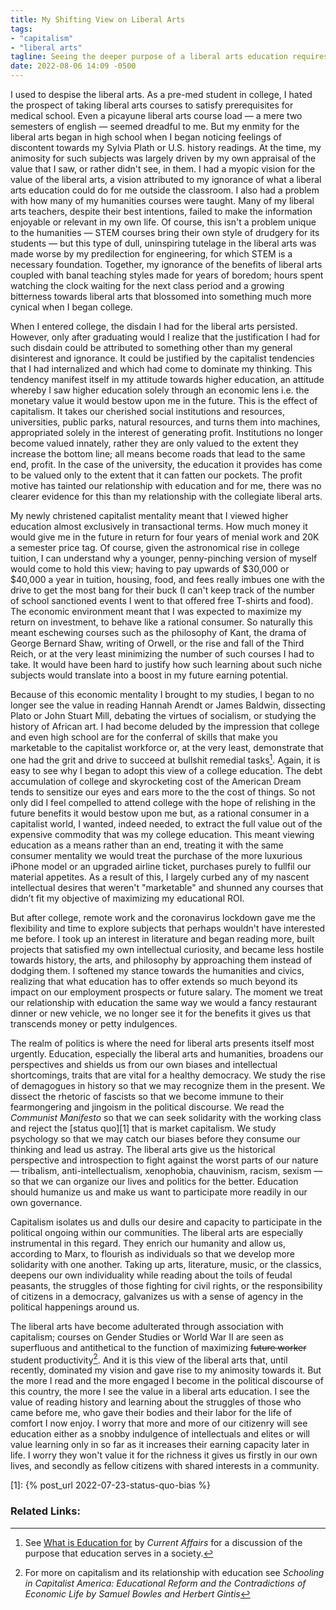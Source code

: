 ```yaml
---
title: My Shifting View on Liberal Arts
tags:
- "capitalism"
- "liberal arts"
tagline: Seeing the deeper purpose of a liberal arts education requires us to see past capitalism's myopic vision for what education has to offer.
date: 2022-08-06 14:09 -0500
---
```

I used to despise the liberal arts. As a pre-med student in college, I hated the prospect of taking liberal arts courses to satisfy prerequisites for medical school. Even a picayune liberal arts course load — a mere two semesters of english — seemed dreadful to me. But my enmity for the liberal arts began in high school when I began noticing feelings of discontent towards my Sylvia Plath or U.S. history readings. At the time, my animosity for such subjects was largely driven by my own appraisal of the value that I saw, or rather didn't see, in them. I had a myopic vision for the value of the liberal arts, a vision attributed to my ignorance of what a liberal arts education could do for me outside the classroom. I also had a problem with how many of my humanities courses were taught. Many of my liberal arts teachers, despite their best intentions, failed to make the information enjoyable or relevant in my own life. Of course, this isn't a problem unique to the humanities — STEM courses bring their own style of drudgery for its students — but this type of dull, uninspiring tutelage in the liberal arts was made worse by my predilection for engineering, for which STEM is a necessary foundation. Together, my ignorance of the benefits of liberal arts coupled with banal teaching styles made for years of boredom; hours spent watching the clock waiting for the next class period and a growing bitterness towards liberal arts that blossomed into something much more cynical when I began college.

When I entered college, the disdain I had for the liberal arts persisted. However, only after graduating would I realize that the justification I had for such disdain could be attributed to something other than my general disinterest and ignorance. It could be justified by the capitalist tendencies that I had internalized and which had come to dominate my thinking. This tendency manifest itself in my attitude towards higher education, an attitude whereby I saw higher education solely through an economic lens i.e. the monetary value it would bestow upon me in the future. This is the effect of capitalism. It takes our cherished social institutions and resources, universities, public parks, natural resources, and turns them into machines, appropriated solely in the interest of generating profit. Institutions no longer become valued innately, rather they are only valued to the extent they increase the bottom line; all means become roads that lead to the same end, profit. In the case of the university, the education it provides has come to be valued only to the extent that it can fatten our pockets. The profit motive has tainted our relationship with education and for me, there was no clearer evidence for this than my relationship with the collegiate liberal arts.

My newly christened capitalist mentality meant that I viewed higher education almost exclusively in transactional terms. How much money it would give me in the future in return for four years of menial work and 20K a semester price tag. Of course, given the astronomical rise in college tuition, I can understand why a younger, penny-pinching version of myself would come to hold this view; having to pay upwards of $30,000 or $40,000 a year in tuition, housing, food, and fees really imbues one with the drive to get the most bang for their buck (I can't keep track of the number of school sanctioned events I went to that offered free T-shirts and food). The economic environment meant that I was expected to maximize my return on investment, to behave like a rational consumer. So naturally this meant eschewing courses such as the philosophy of Kant, the drama of George Bernard Shaw, writing of Orwell, or the rise and fall of the Third Reich, or at the very least minimizing the number of such courses I had to take. It would have been hard to justify how such learning about such niche subjects would translate into a boost in my future earning potential.

Because of this economic mentality I brought to my studies, I began to no longer see the value in reading Hannah Arendt or James Baldwin, dissecting Plato or John Stuart Mill, debating the virtues of socialism, or studying the history of African art. I had become deluded by the impression that college and even high school are for the conferral of skills that make you marketable to the capitalist workforce or, at the very least, demonstrate that one had the grit and drive to succeed at bullshit remedial tasks[^2]. Again, it is easy to see why I began to adopt this view of a college education. The debt accumulation of college and skyrocketing cost of the American Dream tends to sensitize our eyes and ears more to the the cost of things. So not only did I feel compelled to attend college with the hope of relishing in the future benefits it would bestow upon me but, as a rational consumer in a capitalist world, I wanted, indeed needed, to extract the full value out of the expensive commodity that was my college education. This meant viewing education as a means rather than an end, treating it with the same consumer mentality we would treat the purchase of the more luxurious iPhone model or an upgraded airline ticket, purchases purely to fullfil our material appetites. As a result of this, I largely curbed any of my nascent intellectual desires that weren't "marketable" and shunned any courses that didn’t fit my objective of maximizing my educational ROI.

But after college, remote work and the coronavirus lockdown gave me the flexibility and time to explore subjects that perhaps wouldn't have interested me before. I took up an interest in literature and began reading more, built projects that satisfied my own intellectual curiosity, and became less hostile towards history, the arts, and philosophy by approaching them instead of dodging them. I softened my stance towards the humanities and civics, realizing that what education has to offer extends so much beyond its impact on our employment prospects or future salary. The moment we treat our relationship with education the same way we would a fancy restaurant dinner or new vehicle, we no longer see it for the benefits it gives us that transcends money or petty indulgences.

The realm of politics is where the need for liberal arts presents itself most urgently. Education, especially the liberal arts and humanities, broadens our perspectives and shields us from our own biases and intellectual shortcomings, traits that are vital for a healthy democracy. We study the rise of demagogues in history so that we may recognize them in the present. We dissect the rhetoric of fascists so that we become immune to their fearmongering and jingoism in the political discourse. We read the *Communist Manifesto* so that we can seek solidarity with the working class and reject the [status quo][1] that is market capitalism. We study psychology so that we may catch our biases before they consume our thinking and lead us astray. The liberal arts give us the historical perspective and introspection to fight against the worst parts of our nature — tribalism, anti-intellectualism, xenophobia, chauvinism, racism, sexism — so that we can organize our lives and politics for the better. Education should humanize us and make us want to participate more readily in our own governance.

Capitalism isolates us and dulls our desire and capacity to participate in the political ongoing within our communities. The liberal arts are especially instrumental in this regard. They enrich our humanity and allow us, according to Marx, to flourish as individuals so that we develop more solidarity with one another. Taking up arts, literature, music, or the classics, deepens our own individuality while reading about the toils of feudal peasants, the struggles of those fighting for civil rights, or the responsibility of citizens in a democracy, galvanizes us with a sense of agency in the political happenings around us. 

The liberal arts have become adulterated through association with capitalism; courses on Gender Studies or World War II are seen as superfluous and antithetical to the function of maximizing ~~future worker~~ student productivity[^3]. And it is this view of the liberal arts that, until recently, dominated my vision and gave rise to my animosity towards it. But the more I read and the more engaged I become in the political discourse of this country, the more I see the value in a liberal arts education. I see the value of reading history and learning about the struggles of those who came before me, who gave their bodies and their labor for the life of comfort I now enjoy. I worry that more and more of our citizenry will see education either as a snobby indulgence of intellectuals and elites or will value learning only in so far as it increases their earning capacity later in life. I worry they won't value it for the richness it gives us firstly in our own lives, and secondly as fellow citizens with shared interests in a community.

[1]: {% post_url 2022-07-23-status-quo-bias %}
### Related Links:
[^2]: See [What is Education for](https://www.currentaffairs.org/2018/08/what-is-education-for) by *Current Affairs* for a discussion of the purpose that education serves in a society. 
[^3]: For more on capitalism and its relationship with education see *Schooling in Capitalist America: Educational Reform and the Contradictions of Economic Life by Samuel Bowles and Herbert Gintis*
